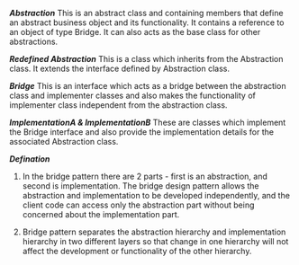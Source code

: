 
***Abstraction***
This is an abstract class and containing members that define an abstract business object and its functionality. It contains a reference to an object of type Bridge. It can also acts as the base class for other abstractions.

***Redefined Abstraction***
This is a class which inherits from the Abstraction class. It extends the interface defined by Abstraction class.

***Bridge***
This is an interface which acts as a bridge between the abstraction class and implementer classes and also makes the functionality of implementer class independent from the abstraction class.

***ImplementationA & ImplementationB***
These are classes which implement the Bridge interface and also provide the implementation details for the associated Abstraction class.

***Defination***
1. In the bridge pattern there are 2 parts - first is an abstraction, and second is implementation. The bridge design pattern allows the abstraction and implementation to be developed independently, and the client code can access only the abstraction part without being concerned about the implementation part.

2. Bridge pattern separates the abstraction hierarchy and implementation hierarchy in two different layers so that change in one hierarchy will not affect the development or functionality of the other hierarchy.